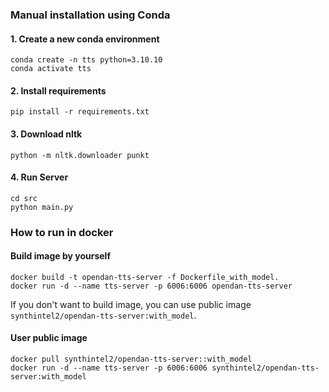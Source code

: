 ### Manual installation using Conda

#### 1. Create a new conda environment

```
conda create -n tts python=3.10.10
conda activate tts
```

#### 2. Install requirements

```
pip install -r requirements.txt
```

#### 3. Download nltk
```
python -m nltk.downloader punkt
```

#### 4. Run Server
```
cd src
python main.py
```

### How to run in docker
#### Build image by yourself
```
docker build -t opendan-tts-server -f Dockerfile_with_model.
docker run -d --name tts-server -p 6006:6006 opendan-tts-server 
```
If you don't want to build image, you can use public image `synthintel2/opendan-tts-server:with_model`.

#### User public image
```
docker pull synthintel2/opendan-tts-server::with_model
docker run -d --name tts-server -p 6006:6006 synthintel2/opendan-tts-server:with_model
```